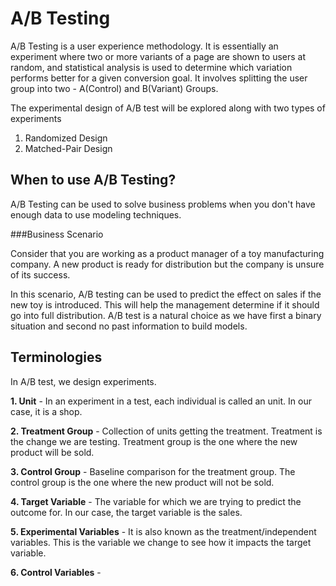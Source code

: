 # A/B Testing 

A/B Testing is a user experience methodology. It is essentially an experiment where two or more variants of a page are shown to users at random, and statistical analysis is used to determine which variation performs better for a given conversion goal. It involves splitting the user group into two - A(Control) and B(Variant) Groups.

The experimental design of A/B test will be explored along with two types of experiments
1. Randomized Design
2. Matched-Pair Design

## When to use A/B Testing?
A/B Testing can be used to solve business problems when you don't have enough data to use modeling techniques.

###Business Scenario

Consider that you are working as a product manager of a toy manufacturing company. A new product is ready for distribution but the company is unsure of its success. 

In this scenario, A/B testing can be used to predict the effect on sales if the new toy is introduced. This will help the management determine if it should go into full distribution. A/B test is a natural choice as we have first a binary situation and second no past information to build models. 

## Terminologies
In A/B test, we design experiments. 

**1. Unit** - In an experiment in a test, each individual is called an unit. In our case, it is a shop. 

**2. Treatment Group** - Collection of units getting the treatment. Treatment is the change we are testing. Treatment group is the one where the new product will be sold.

**3. Control Group** - Baseline comparison for the treatment group. The control group is the one where the new product will not be sold. 

**4. Target Variable** - The variable for which we are trying to predict the outcome for. In our case, the target variable is the sales.

**5. Experimental Variables** - It is also known as the treatment/independent variables. This is the variable we change to see how it impacts the target variable.

**6. Control Variables** - 

